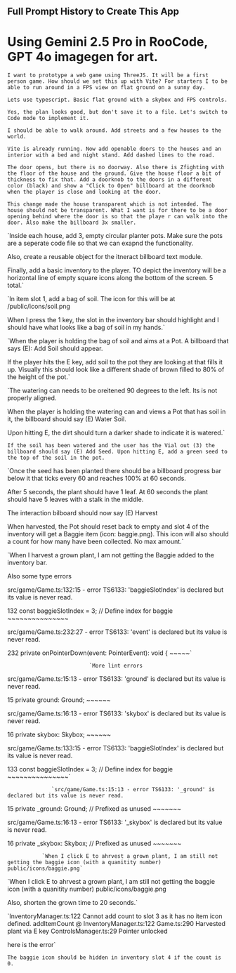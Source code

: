 ## Full Prompt History to Create This App

# Using Gemini 2.5 Pro in RooCode, GPT 4o imagegen for art.

`I want to prototype a web game using ThreeJS. It will be a first person game. How should we set this up with Vite? For starters I to be able to run around in a FPS view on flat ground on a sunny day.`


`Lets use typescript. Basic flat ground with a skybox and FPS controls.`

`Yes, the plan looks good, but don't save it to a file. Let's switch to Code mode to implement it.`

`I should be able to walk around. Add streets and a few houses to the world.`

`Vite is already running. Now add openable doors to the houses and an interior with a bed and night stand. Add dashed lines to the road.`

`The door opens, but there is no doorway. Also there is Zfighting with the floor of the house and the ground. Give the house floor a bit of thickness to fix that. Add a doorknob to the doors in a different color (black) and show a "Click to Open" billboard at the doorknob when the player is close and looking at the door.`

`This change made the house transparent which is not intended. The house should not be transparent. What I want is for there to be a door opening behind where the door is so that the playe r can walk into the door. Also make the billboard 3x smaller.`

`Inside each house, add 3, empty circular planter pots. Make sure the pots are a seperate code file so that we can exapnd the functionality.

Also, create a reusable object for the itneract billboard text module.

Finally, add a basic inventory to the player. TO depict the inventory will be a horizontal line of empty square icons along the bottom of the screen. 5 total.`

`In item slot 1, add a bag of soil. The icon for this will be at /public/icons/soil.png

When I press the 1 key, the slot in the inventory bar should highlight and I should have what looks like a bag of soil in my hands.`

`When the player is holding the bag of soil and aims at a Pot. A billboard that says (E): Add Soil should appear.

If the player hits the E key, add  soil to the pot they are looking at that fills it up. Visually this should look like a different shade of brown filled to 80% of the height of the pot.`

`The watering can needs to be oreitened 90 degrees to the left. Its is not properly aligned.

When the player is holding the watering can and views a Pot that has soil in it, the billboard should say (E) Water Soil.

Upon hitting E, the dirt should turn a darker shade to indicate it is watered.`

`If the soil has been watered and the user has the Vial out (3) the billboard should say (E) Add Seed. Upon hitting E, add a green seed to the top of the soil in the pot.`

`Once the seed has been planted there should be a billboard progress bar below it that ticks every 60 and reaches 100% at 60 seconds.

After 5 seconds, the plant should have 1 leaf. At 60 seconds the plant should have 5 leaves with a stalk in the middle.

The interaction bilboard should now say (E) Harvest

When harvested, the Pot should reset back to empty and slot 4 of the inventory will get a Baggie item (icon: baggie.png). This icon will also should a count for how many have been collected. No max amount.`

`When I harvest a grown plant, I am not getting the Baggie added to the inventory bar.

Also some type errors

src/game/Game.ts:132:15 - error TS6133: 'baggieSlotIndex' is declared but its value is never read.

132         const baggieSlotIndex = 3; // Define index for baggie
                  ~~~~~~~~~~~~~~~

src/game/Game.ts:232:27 - error TS6133: 'event' is declared but its value is never read.

232     private onPointerDown(event: PointerEvent): void {
                              ~~~~~`

                              `More lint errors

src/game/Game.ts:15:13 - error TS6133: 'ground' is declared but its value is never read.

15     private ground: Ground;
               ~~~~~~

src/game/Game.ts:16:13 - error TS6133: 'skybox' is declared but its value is never read.

16     private skybox: Skybox;
               ~~~~~~

src/game/Game.ts:133:15 - error TS6133: 'baggieSlotIndex' is declared but its value is never read.

133         const baggieSlotIndex = 3; // Define index for baggie
                  ~~~~~~~~~~~~~~~`

                  `src/game/Game.ts:15:13 - error TS6133: '_ground' is declared but its value is never read.

15     private _ground: Ground; // Prefixed as unused
               ~~~~~~~

src/game/Game.ts:16:13 - error TS6133: '_skybox' is declared but its value is never read.

16     private _skybox: Skybox; // Prefixed as unused
               ~~~~~~~

               `When I click E to ahrvest a grown plant, I am still not getting the baggie icon (with a quanitity number) public/icons/baggie.png`

`When I click E to ahrvest a grown plant, I am still not getting the baggie icon (with a quanitity number) public/icons/baggie.png

Also, shorten the grown time to 20 seconds.`

`InventoryManager.ts:122 Cannot add count to slot 3 as it has no item icon defined.
addItemCount	@	InventoryManager.ts:122
Game.ts:290 Harvested plant via E key
ControlsManager.ts:29 Pointer unlocked

here is the error`

`The baggie icon should be hidden in inventory slot 4 if the count is 0.`
